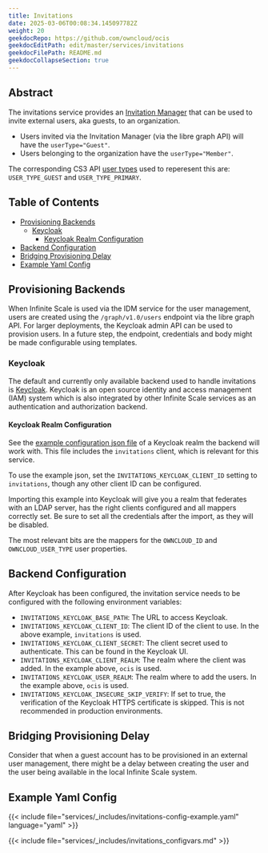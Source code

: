 ```yaml
---
title: Invitations
date: 2025-03-06T00:08:34.145097782Z
weight: 20
geekdocRepo: https://github.com/owncloud/ocis
geekdocEditPath: edit/master/services/invitations
geekdocFilePath: README.md
geekdocCollapseSection: true
---
```


<!-- Do not edit this file, it is autogenerated. Edit the service README.md instead -->

## Abstract


The invitations service provides an [Invitation Manager](https://learn.microsoft.com/en-us/graph/api/invitation-post?view=graph-rest-1.0&tabs=http) that can be used to invite external users, aka guests, to an organization.

*   Users invited via the Invitation Manager (via the libre graph API) will have the `userType="Guest"`.
*   Users belonging to the organization have the `userType="Member"`.

The corresponding CS3 API [user types](https://cs3org.github.io/cs3apis/#cs3.identity.user.v1beta1.UserType) used to reperesent this are: `USER_TYPE_GUEST` and `USER_TYPE_PRIMARY`.


## Table of Contents

* [Provisioning Backends](#provisioning-backends)
  * [Keycloak](#keycloak)
    * [Keycloak Realm Configuration](#keycloak-realm-configuration)
* [Backend Configuration](#backend-configuration)
* [Bridging Provisioning Delay](#bridging-provisioning-delay)
* [Example Yaml Config](#example-yaml-config)

## Provisioning Backends

When Infinite Scale is used via the IDM service for the user management, users are created using the `/graph/v1.0/users` endpoint via the libre graph API. For larger deployments, the Keycloak admin API can be used to provision users. In a future step, the endpoint, credentials and body might be made configurable using templates.

### Keycloak

The default and currently only available backend used to handle invitations is [Keycloak](https://www.keycloak.org/). Keycloak is an open source identity and access management (IAM) system which is also integrated by other Infinite Scale services as an authentication and authorization backend.

#### Keycloak Realm Configuration

<!--- Note that the link below must be an absolute URL and not a relative file path --->

See the [example configuration json file](https://github.com/owncloud/ocis/blob/master/services/invitations/md-sources/example-realm.json) of a Keycloak realm the backend will work with. This file includes the `invitations` client, which is relevant for this service.

To use the example json, set the `INVITATIONS_KEYCLOAK_CLIENT_ID` setting to `invitations`, though any other client ID can be configured. 

Importing this example into Keycloak will give you a realm that federates with an LDAP server, has the right
clients configured and all mappers correctly set. Be sure to set all the credentials after the import,
as they will be disabled.

The most relevant bits are the mappers for the `OWNCLOUD_ID` and `OWNCLOUD_USER_TYPE` user properties.

## Backend Configuration

After Keycloak has been configured, the invitation service needs to be configured with the following environment variables:

* `INVITATIONS_KEYCLOAK_BASE_PATH`: The URL to access Keycloak.
* `INVITATIONS_KEYCLOAK_CLIENT_ID`: The client ID of the client to use. In the above example, `invitations` is used.
* `INVITATIONS_KEYCLOAK_CLIENT_SECRET`: The client secret used to authenticate. This can be found in the Keycloak UI.
* `INVITATIONS_KEYCLOAK_CLIENT_REALM`: The realm where the client was added. In the example above, `ocis` is used.
* `INVITATIONS_KEYCLOAK_USER_REALM`: The realm where to add the users. In the example above, `ocis` is used.
* `INVITATIONS_KEYCLOAK_INSECURE_SKIP_VERIFY`: If set to true, the verification of the Keycloak HTTPS certificate is skipped. This is not recommended in production environments.

## Bridging Provisioning Delay

Consider that when a guest account has to be provisioned in an external user management, there might be a delay between creating the user and the user being available in the local Infinite Scale system.
## Example Yaml Config
{{< include file="services/_includes/invitations-config-example.yaml"  language="yaml" >}}

{{< include file="services/_includes/invitations_configvars.md" >}}

